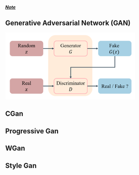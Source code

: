 ##### <a href='../note.html'>*Note*</a>

## Generative Adversarial Network (GAN)

<img src="Figure\GAN.png" style="zoom: 40%;" />



## CGan

## Progressive Gan

## WGan



## Style Gan

